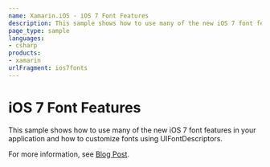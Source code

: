 ```yaml
---
name: Xamarin.iOS - iOS 7 Font Features
description: This sample shows how to use many of the new iOS 7 font features in your application and how to customize fonts using UIFontDescriptors.
page_type: sample
languages:
- csharp
products:
- xamarin
urlFragment: ios7fonts
---
```

# iOS 7 Font Features

This sample shows how to use many of the new iOS 7 font features in your application
and how to customize fonts using UIFontDescriptors.

For more information, see [Blog Post](http://tirania.org/monomac/archive/2013/Sep-25.html).
